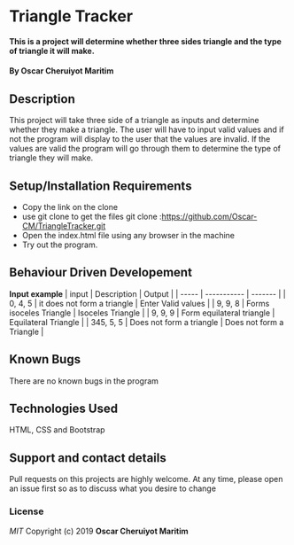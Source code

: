 # Triangle Tracker
#### This is a project will determine whether three sides triangle and the type of triangle it will make.
#### By **Oscar Cheruiyot Maritim**
## Description
This project will take three side of a triangle as inputs and determine whether they make a triangle. The user will have to input valid values and if not the program will display to the user that the values are invalid. If the values are valid the program will go through them to determine the type of triangle they will make.
## Setup/Installation Requirements
* Copy the link on the clone
* use git clone to get the files git clone :https://github.com/Oscar-CM/TriangleTracker.git
* Open the index.html file using any browser in the machine
* Try out the program.
## Behaviour Driven Developement
**Input example**
| input | Description | Output |
| ----- | ----------- | ------- |
| 0, 4, 5 | it does not form a triangle | Enter Valid values |
| 9, 9, 8 | Forms isoceles Triangle | Isoceles Triangle |
| 9, 9, 9 | Form equilateral triangle | Equilateral Triangle |
| 345, 5, 5 | Does not form a triangle | Does not form a Triangle |


## Known Bugs
There are no known bugs in the program
## Technologies Used
HTML, CSS and Bootstrap
## Support and contact details
Pull requests on this projects are highly welcome. At any time, please open an issue first so as to discuss what you desire to change
### License
*MIT*
Copyright (c) 2019 **Oscar Cheruiyot Maritim**
